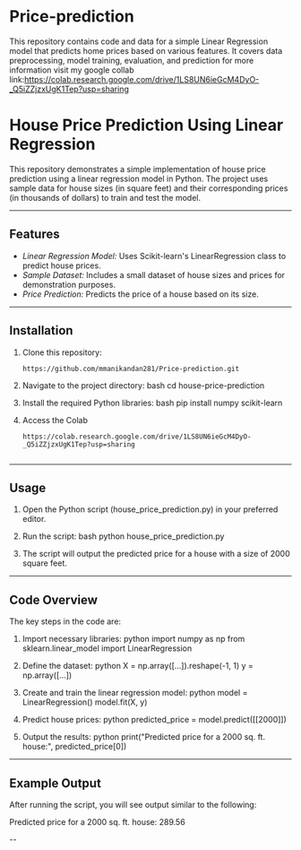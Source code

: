 # Price-prediction
This repository contains code and data for a simple Linear Regression model that predicts home prices based on various features. It covers data preprocessing, model training, evaluation, and prediction
for more information visit my google collab link:https://colab.research.google.com/drive/1LS8UN6ieGcM4DyO-_Q5iZZjzxUgK1Tep?usp=sharing

# House Price Prediction Using Linear Regression

This repository demonstrates a simple implementation of house price prediction using a linear regression model in Python. The project uses sample data for house sizes (in square feet) and their corresponding prices (in thousands of dollars) to train and test the model.

---

## Features

- *Linear Regression Model:* Uses Scikit-learn's LinearRegression class to predict house prices.
- *Sample Dataset:* Includes a small dataset of house sizes and prices for demonstration purposes.
- *Price Prediction:* Predicts the price of a house based on its size.

---

## Installation

1. Clone this repository:
   ``` 
   https://github.com/mmanikandan281/Price-prediction.git
   ```
3. Navigate to the project directory:
   bash
   cd house-price-prediction
   
4. Install the required Python libraries:
   bash
   pip install numpy scikit-learn
5. Access the Colab
   ```
   https://colab.research.google.com/drive/1LS8UN6ieGcM4DyO-_Q5iZZjzxUgK1Tep?usp=sharing
  

---

## Usage

1. Open the Python script (house_price_prediction.py) in your preferred editor.
2. Run the script:
   bash
   python house_price_prediction.py
   
3. The script will output the predicted price for a house with a size of 2000 square feet.

---

## Code Overview

The key steps in the code are:

1. Import necessary libraries:
   python
   import numpy as np
   from sklearn.linear_model import LinearRegression
   

2. Define the dataset:
   python
   X = np.array([...]).reshape(-1, 1)
   y = np.array([...])
   

3. Create and train the linear regression model:
   python
   model = LinearRegression()
   model.fit(X, y)
   

4. Predict house prices:
   python
   predicted_price = model.predict([[2000]])
   

5. Output the results:
   python
   print("Predicted price for a 2000 sq. ft. house:", predicted_price[0])
   

---

## Example Output

After running the script, you will see output similar to the following:


Predicted price for a 2000 sq. ft. house: 289.56


--
